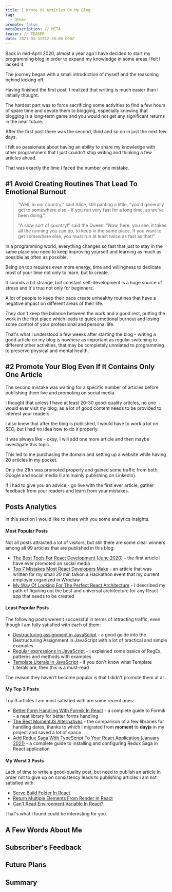 ```yaml
---
title: I Wrote 99 Articles On My Blog
tag:
  - Other
promote: false
metaDescription: // META
teaser: // TEASER
date: 2021-03-31T12:30:00.000Z
---
```

Back in mid-April 2020, almost a year ago I have decided to start my programming blog in order to expand my knowledge in some areas I felt I lacked it.

The journey began with a small introduction of myself and the reasoning behind kicking off.

Having finished the first post, I realized that writing is much easier than I initially thought.

The hardest part was to force sacrificing some activities to find a few hours of spare time and devote them to blogging, especially knowing that blogging is a long-term game and you would not get any significant returns in the near future.

After the first post there was the second, third and so on in just the next few days.

I felt so passionate about having an ability to share my knowledge with other programmers that I just couldn't stop writing and thinking a few articles ahead.

That was exactly the time I faced the number one mistake.

## \#1 Avoid Creating Routines That Lead To Emotional Burnout

> "Well, in our country," said Alice, still panting a little, "you'd generally get to somewhere else - if you run very fast for a long time, as we've been doing."
>
> "A slow sort of country!" said the Queen. "Now, here, you see, it takes all the running you can do, to keep in the same place. If you want to get somewhere else, you must run at least twice as fast as that!"

In a programming world, everything changes so fast that just to stay in the same place you need to keep improving yourself and learning as much as possible as often as possible.

Being on top requires even more energy, time and willingness to dedicate most of your time not only to learn, but to create.

It sounds a bit strange, but constant self-development is a huge source of stress and it's true not only for beginners.

A lot of people to keep their pace create unhealthy routines that have a negative impact on different areas of their life.

They don't keep the balance between the work and a good rest, putting the work in the first place which leads to quick emotional burnout and losing some control of your professional and personal life.

That's what I understood a few weeks after starting the blog - writing a good article on my blog is nowhere as important as regular switching to different other activities, that may be completely unrelated to programming to preserve physical and mental health.

## \#2 Promote Your Blog Even If It Contains Only One Article

The second mistake was waiting for a specific number of articles before publishing them live and promoting on social media.

I thought that unless I have at least 20-30 good-quality articles, no one would ever visit my blog, as a lot of good content needs to be provided to interest your readers.

I also knew that after the blog is published, I would have to work a lot on SEO, but I had no idea how to do it properly.

It was always like - okay, I will add one more article and then maybe investigate this topic.

This led to me purchasing the domain and setting up a website while having 20 articles in my pocket.

Only the 21th was promoted properly and gained some traffic from both, Google and social media (I am mainly publishing on LinkedIn).

If I had to give you an advice - go live with the first ever article, gather feedback from your readers and learn from your mistakes.

## Posts Analytics

In this section I would like to share with you some analytics insights.

#### Most Popular Posts

Not all posts attracted a lot of visitors, but still there are some clear winners among all 99 articles that are published in this blog:

* [The Best Tools For React Development (June 2020)](https://www.vhudyma-blog.eu/2020-06-09-the-best-tools-for-react-development/) - the first article I have ever promoted on social media
* [Top 7 Mistakes Most React Developers Make](https://www.vhudyma-blog.eu/top-mistakes-most-react-developers-make/) - an article that was written for my small 20 min talkon a Hackathon event that my current employer organized in Wrocław
* [My Way Of Looking For The Perfect React Architecture](https://www.vhudyma-blog.eu/my-way-of-looking-for-the-perfect-react-architecture/) - I described my path of figuring out the best and universal architecture for any React app that needs to be created

#### Least Popular Posts

The following posts weren't successful in terms of attracting traffic, even though I am fully satisfied with each of them:

* [Destructuring assignment in JavaScript](https://www.vhudyma-blog.eu/2020-05-18-destructuring-assignment-in-javascript/) - a good guide into the Destructuring Assignment in JavaScript with a lot of practical and simple examples
* [Regular expressions in JavaScript](https://www.vhudyma-blog.eu/2020-05-10-regular-expressions-in-javascript/) - I explained some basics of RegEx, patterns and methods with examples
* [Template Literals In JavaScript](https://www.vhudyma-blog.eu/2020-05-17-template-literals-in-javascript/) - if you don't know what Template Literals are, then this is a must-read

The reason they haven't become popular is that I didn't promote them at all.

#### My Top 3 Posts

Top 3 articles I am most satisfied with are some recent ones:

* [Better Form Handling With Formik In React](https://www.vhudyma-blog.eu/better-form-handling-with-formik-in-react/) - a complete guide to Formik - a neat library for better forms handling
* [The Best MomentJS Alternatives](https://www.vhudyma-blog.eu/the-best-momentjs-alternatives/) - the comparison of a few libraries for handling dates, thanks to which I migrated from **moment** to **dayjs** in my project and saved a lot of space
* [Add Redux Saga With TypeScript To Your React Application (January 2021)](https://www.vhudyma-blog.eu/add-redux-saga-with-typescript-to-your-react-application-january-2021/) - a complete guide to installing and configuring Redux Saga in React application

#### My Worst 3 Posts

Lack of time to write a good-quality post, but need to publish an article in order not to give up on consistency leads to publishing articles I am not satisfied with:

* [Serve Build Folder In React](https://www.vhudyma-blog.eu/serve-build-folder-in-react/)
* [Return Multiple Elements From Render In React](https://www.vhudyma-blog.eu/return-multiple-elements-from-render-in-react/)
* [Can't Read Environment Variable In React?](https://www.vhudyma-blog.eu/cant-read-environment-variable-in-react/)

That's what I found could be interesting for you.

## A Few Words About Me

## Subscriber's Feedback

## Future Plans

## Summary